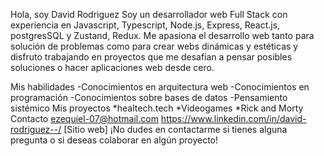 Hola, soy David Rodriguez
Soy un desarrollador web Full Stack con experiencia en Javascript, Typescript, Node.js, Express, React.js, postgresSQL y Zustand, Redux. Me apasiona el desarrollo web tanto para solución de problemas como para crear webs dinámicas y estéticas y disfruto trabajando en proyectos que me desafían a pensar posibles soluciones o hacer aplicaciones web desde cero.

Mis habilidades
-Conocimientos en arquitectura web
-Conocimientos en programación
-Conocimientos sobre bases de datos
-Pensamiento sistémico
Mis proyectos
*healtech.tech
*Videogames
*Rick and Morty
Contacto
ezequiel-07@hotmail.com
https://www.linkedin.com/in/david-rodriguez--/
[Sitio web]
¡No dudes en contactarme si tienes alguna pregunta o si deseas colaborar en algún proyecto!
